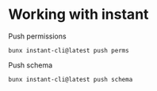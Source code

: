 
# Working with instant

Push permissions
```
bunx instant-cli@latest push perms
```

Push schema
```
bunx instant-cli@latest push schema
```

